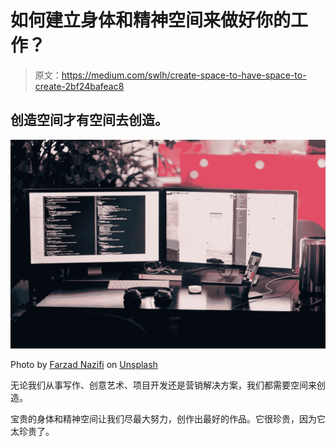 # 如何建立身体和精神空间来做好你的工作？

> 原文：<https://medium.com/swlh/create-space-to-have-space-to-create-2bf24bafeac8>

## 创造空间才有空间去创造。

![](img/a16a6a1c57ff679ddce707b71f6ef7e3.png)

Photo by [Farzad Nazifi](https://unsplash.com/@euwars?utm_source=medium&utm_medium=referral) on [Unsplash](https://unsplash.com?utm_source=medium&utm_medium=referral)

无论我们从事写作、创意艺术、项目开发还是营销解决方案，我们都需要空间来创造。

宝贵的身体和精神空间让我们尽最大努力，创作出最好的作品。它很珍贵，因为它太珍贵了。